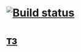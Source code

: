 # [![Build status](https://ci.appveyor.com/api/projects/status/mc03kwgc4mwososc?svg=true)](https://ci.appveyor.com/project/RussianStupidCode/ahj-events)

# [тз](https://github.com/netology-code/ahj-homeworks/tree/simplification/events)
